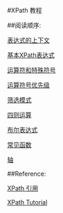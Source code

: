 #XPath 教程

##阅读顺序:

[表达式的上下文](./表达式的上下文.md)

[基本XPath表达式](./基本XPath表达式)

[运算符和特殊符号](./运算符和特殊符号.md)

[运算符号优先级](./运算符号优先级.md)

[筛选模式](./筛选模式.md)

[四则运算](./四则运算.md)

[布尔表达式](./布尔表达式.md)

[常见函数](./常见函数.md)

[轴](./轴axis.md)

##Reference:

[XPath 引用](https://msdn.microsoft.com/zh-cn/library/ms256115%28v=vs.80%29.aspx?f=255&MSPPError=-2147217396)

[XPath Tutorial](http://www.zvon.org/xxl/XPathTutorial/Output_chi/example1.html)


